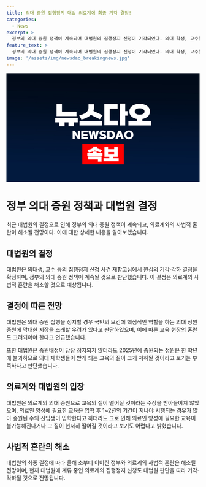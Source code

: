 ```yaml
---
title: 의대 증원 집행정지 대법 의료계에 최종 기각 결정!
categories:
  - News
excerpt: >
  정부의 의대 증원 정책이 계속되며 대법원의 집행정지 신청이 기각되었다. 의대 학생, 교수들의 반대에도 불구하고, 정부 측은 증원 진행의 중요성을 강조했다. 대법원은 국민 건강에 미치는 영향과 교육 혼란을 고려하여 결정했다. 이에 따라 정부와 의료계의 법적 혼란은 해소될 전망이다.
feature_text: >
  정부의 의대 증원 정책이 계속되며 대법원의 집행정지 신청이 기각되었다. 의대 학생, 교수들의 반대에도 불구하고, 정부 측은 증원 진행의 중요성을 강조했다. 대법원은 국민 건강에 미치는 영향과 교육 혼란을 고려하여 결정했다. 이에 따라 정부와 의료계의 법적 혼란은 해소될 전망이다.
image: '/assets/img/newsdao_breakingnews.jpg'
---
```


<p><img src="/assets/img/newsdao_breakingnews.jpg" alt="koreaapp 속보" /></p>

<h1 data-ke-size="size26"><b>정부 의대 증원 정책과 대법원 결정</b></h1>

<p data-ke-size="size16">최근 대법원의 결정으로 인해 정부의 의대 증원 정책이 계속되고, 의료계와의 사법적 혼란이 해소될 전망이다. 이에 대한 상세한 내용을 알아보겠습니다.</p>

<h2 data-ke-size="size24"><b>대법원의 결정</b></h2>

<p data-ke-size="size16">대법원은 의대생, 교수 등의 집행정지 신청 사건 재항고심에서 원심의 기각·각하 결정을 확정하며, 정부의 의대 증원 정책이 계속될 것으로 판단했습니다. 이 결정은 의료계의 사법적 혼란을 해소할 것으로 예상됩니다.</p>

<h2 data-ke-size="size24"><b>결정에 따른 전망</b></h2>

<p data-ke-size="size16">대법원은 의대 증원 집행을 정지할 경우 국민의 보건에 핵심적인 역할을 하는 의대 정원 증원에 막대한 지장을 초래할 우려가 있다고 판단하였으며, 이에 따른 교육 현장의 혼란도 고려되어야 한다고 언급했습니다.</p>

<p data-ke-size="size16">또한 대법원은 증원배정이 당장 정지되지 않더라도 2025년에 증원되는 정원은 한 학년에 불과하므로 의대 재학생들이 받게 되는 교육의 질이 크게 저하될 것이라고 보기는 부족하다고 판단했습니다.</p>

<h2 data-ke-size="size24"><b>의료계와 대법원의 입장</b></h2>

<p data-ke-size="size16">대법원은 의료계의 의대 증원으로 교육의 질이 떨어질 것이라는 주장을 받아들이지 않았으며, 의료인 양성에 필요한 교육은 입학 후 1~2년의 기간이 지나야 시행되는 경우가 많아 증원된 수의 신입생이 입학한다고 하더라도 그로 인해 의료인 양성에 필요한 교육이 불가능해진다거나 그 질이 현저히 떨어질 것이라고 보기도 어렵다고 밝혔습니다.</p>

<h2 data-ke-size="size24"><b>사법적 혼란의 해소</b></h2>

<p data-ke-size="size16">대법원의 최종 결정에 따라 올해 초부터 이어진 정부와 의료계의 사법적 혼란은 해소될 전망이며, 현재 대법원에 계류 중인 의료계의 집행정지 신청도 대법원 판단을 따라 기각·각하될 것으로 전망됩니다.</p>

